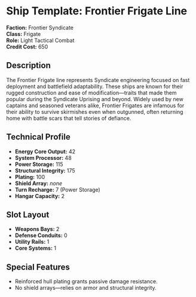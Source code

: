 # Ship Template: Frontier Frigate Line

**Faction:** Frontier Syndicate  
**Class:** Frigate  
**Role:** Light Tactical Combat  
**Credit Cost:** 650

## Description
The Frontier Frigate line represents Syndicate engineering focused on fast deployment and battlefield adaptability. These ships are known for their rugged construction and ease of modification—traits that made them popular during the Syndicate Uprising and beyond. Widely used by new captains and seasoned veterans alike, Frontier Frigates are infamous for their ability to survive skirmishes even when outgunned, often returning home with battle scars that tell stories of defiance.

## Technical Profile
- **Energy Core Output:** 42
- **System Processor:** 48
- **Power Storage:** 115
- **Structural Integrity:** 175
- **Plating:** 100
- **Shield Array:** *none*
- **Turn Recharge:** 7 (Power Storage)
- **Hangar Capacity:** 2

## Slot Layout
- **Weapons Bays:** 2
- **Defense Conduits:** 0
- **Utility Rails:** 1
- **Core Systems:** 1

## Special Features
- Reinforced hull plating grants passive damage resistance.
- No shield arrays—relies on armor and structural integrity.
